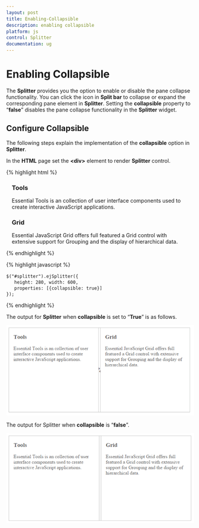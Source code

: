 ```yaml
---
layout: post
title: Enabling-Collapsible
description: enabling collapsible
platform: js
control: Splitter
documentation: ug
---
```


# Enabling Collapsible

The **Splitter** provides you the option to enable or disable the pane collapse functionality. You can click the icon in **Split bar** to collapse or expand the corresponding pane element in **Splitter**. Setting the **collapsible** property to “**false**” disables the pane collapse functionality in the **Splitter** widget.

## Configure Collapsible

The following steps explain the implementation of the **collapsible** option in **Splitter**.

In the **HTML** page set the **&lt;div&gt;** element to render **Splitter** control.  

{% highlight html %}

<div id="splitter">
    <div>
        <div style="padding: 0px 15px;">
            <h3 class="h3">Tools </h3>
            Essential Tools is an collection of user interface components used to create interactive
                            JavaScript applications.
        </div>
    </div>
    <div>
        <div style="padding: 0px 15px;">
            <h3 class="h3">Grid </h3>
            Essential JavaScript Grid offers full featured a Grid control with extensive support for
                            Grouping and the display of hierarchical data.
        </div>
    </div>
</div>
        
{% endhighlight %}

{% highlight javascript %}
  
    $("#splitter").ejSplitter({
       height: 280, width: 600,
       properties: [{collapsible: true}]
    });  

{% endhighlight %}

The output for **Splitter** when **collapsible** is set to “**True**” is as follows.

![](/js/Splitter/Enabling-Collapsible_images/Enabling-Collapsible_img1.png) 

The output for Splitter when **collapsible** is “**false**”.

![](/js/Splitter/Enabling-Collapsible_images/Enabling-Collapsible_img2.png) 



